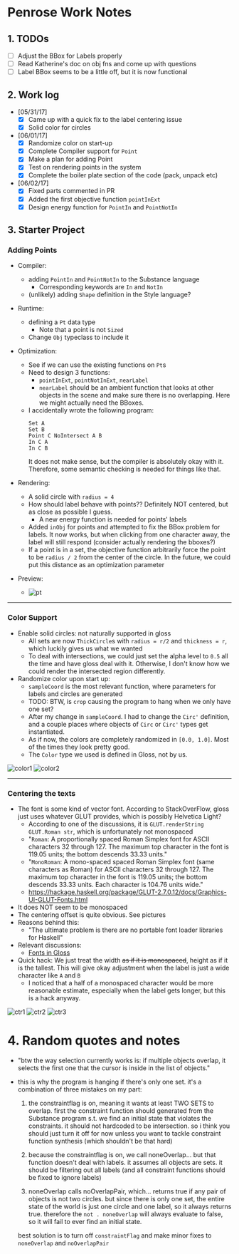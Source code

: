 # Penrose Work Notes


## 1. TODOs

- [ ] Adjust the BBox for Labels properly
- [ ] Read Katherine's doc on obj fns and come up with questions
- [ ] Label BBox seems to be a little off, but it is now functional

## 2. Work log

- [05/31/17]
    - [x] Came up with a quick fix to the label centering issue
    - [x] Solid color for circles
- [06/01/17]
    - [x] Randomize color on start-up
    - [x] Complete Compiler support for `Point`
    - [x] Make a plan for adding Point
    - [x] Test on rendering points in the system
    - [x] Complete the boiler plate section of the code (pack, unpack etc)
- [06/02/17]
    - [x] Fixed parts commented in PR
    - [x] Added the first objective function `pointInExt`
    - [x] Design energy function for `PointIn` and `PointNotIn`

## 3. Starter Project

### Adding Points

- Compiler:
    - adding `PointIn` and `PointNotIn` to the Substance language
        - Corresponding keywords are `In` and `NotIn`
    - (unlikely) adding `Shape` definition in the Style language?
- Runtime:
    - defining a `Pt` data type
        - Note that a point is not `Sized`
    - Change `Obj` typeclass to include it
- Optimization:
    - See if we can use the existing functions on `Pt`s
    - Need to design 3 functions:
        - `pointInExt`, `pointNotInExt`, `nearLabel`
        - `nearLabel` should be an ambient function that looks at other objects in the scene and make sure there is no overlapping. Here we might actually need the BBoxes.
    - I accidentally wrote the following program:
        ```
        Set A
        Set B
        Point C NoIntersect A B
        In C A
        In C B
        ```
        It does not make sense, but the compiler is absolutely okay with it. Therefore, some semantic checking is needed for things like that.
- Rendering:
    - A solid circle with `radius = 4`
    - How should label behave with points?? Definitely NOT centered, but as close as possible I guess.
        - A new energy function is needed for points' labels
    - Added `inObj` for points and attempted to fix the BBox problem for labels. It now works, but when clicking from one character away, the label will still respond (consider actually rendering the bboxes?)
    - If a point is in a set, the objective function arbitrarily force the point to be `radius / 2` from the center of the circle. In the future, we could put this distance as an optimization parameter

- Preview:
    - ![pt](assets/170602-point.gif)
--------------------

### Color Support
- Enable solid circles: not naturally supported in gloss
    - All sets are now `ThickCircle`s with `radius = r/2` and `thickness = r`, which luckily gives us what we wanted
    - To deal with intersections, we could just set the alpha level to `0.5` all the time and have gloss deal with it. Otherwise, I don't know how we could render the intersected region differently.
- Randomize color upon start up:
    - `sampleCoord` is the most relevant function, where parameters for labels and circles are generated
    - TODO: BTW, is `crop` causing the program to hang when we only have one set?
    - After my change in `sampleCoord`. I had to change the `Circ'` definition, and a couple places where objects of `Circ` or `Circ'` types get instantiated.
    - As if now, the colors are completely randomized in `[0.0, 1.0]`. Most of the times they look pretty good.
    - The `Color` type we used is defined in Gloss, not by us.

![color1](assets/work-notes-90e10.png)
![color2](assets/work-notes-03694.png)

---------------------

### Centering the texts
- The font is some kind of vector font. According to StackOverFlow, gloss just uses whatever GLUT provides, which is possibly Helvetica Light?
    - According to one of the discussions, it is `GLUT.renderString GLUT.Roman str`, which is unfortunately not monospaced
    - "`Roman`: A proportionally spaced Roman Simplex font for ASCII characters 32 through 127. The maximum top character in the font is 119.05 units; the bottom descends 33.33 units."
    - "`MonoRoman`: A mono-spaced spaced Roman Simplex font (same characters as Roman) for ASCII characters 32 through 127. The maximum top character in the font is 119.05 units; the bottom descends 33.33 units. Each character is 104.76 units wide."
    - https://hackage.haskell.org/package/GLUT-2.7.0.12/docs/Graphics-UI-GLUT-Fonts.html
- It does NOT seem to be monospaced
- The centering offset is quite obvious. See pictures
- Reasons behind this:
    - "The ultimate problem is there are no portable font loader libraries for Haskell"
- Relevant discussions:
    - [Fonts in Gloss](https://groups.google.com/forum/#!searchin/haskell-gloss/text$20font%7Csort:relevance/haskell-gloss/xZGRTfPXfpA/wIRVnG01WzUJ)
- Quick hack: We just treat the width ~~as if it is monospaced~~, height as if it is the tallest. This will give okay adjustment when the label is just a wide character like `A` and `B`
    - I noticed that a half of a monospaced character would be more reasonable estimate, especially when the label gets longer, but this is a hack anyway.

![ctr1](assets/work-notes-d73d7.png)
![ctr2](assets/work-notes-21a42.png)
![ctr3](assets/work-notes-4ab73.png)

# 4. Random quotes and notes

- "btw the way selection currently works is: if multiple objects overlap, it selects the first one that the cursor is inside in the list of objects."

- this is why the program is hanging if there's only one set. it's a combination of three mistakes on my part:
    1. the constraintflag is on, meaning it wants at least TWO SETS to overlap. first the constraint function should generated from the Substance program s.t. we find an initial state that violates the constraints. it should not hardcoded to be intersection. so i think you should just turn it off for now unless you want to tackle constraint function synthesis (which shouldn't be that hard)

    2. because the constraintflag is on, we call noneOverlap... but that function doesn't deal with labels. it assumes all objects are sets. it should be filtering out all labels (and all constraint functions should be fixed to ignore labels)

    3. noneOverlap calls noOverlapPair, which... returns true if any pair of objects is not two circles. but since there is only one set, the entire state of the world is just one circle and one label, so it always returns true. therefore the `not . noneOverlap` will always evaluate to false, so it will fail to ever find an initial state.

    best solution is to turn off `constraintFlag` and make minor fixes to `noneOverlap` and `noOverlapPair`
